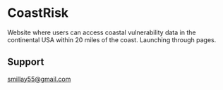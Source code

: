 # CoastRisk
Website where users can access coastal vulnerability data in the continental USA within 20 miles of the coast. Launching through pages.



## Support
smillay55@gmail.com
